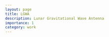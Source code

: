 ```yaml
---
layout: page
title: LGWA
description: Lunar Gravitational Wave Antenna
importance: 1
category: work
---
```

